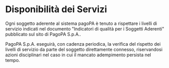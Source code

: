 Disponibilità dei Servizi
=========================

Ogni soggetto aderente al sistema pagoPA è tenuto a rispettare i livelli di servizio indicati nel documento "Indicatori di qualità per i Soggetti Aderenti" pubblicato sul sito di PagoPA S.p.A..

PagoPA S.p.A. eseguirà, con cadenza periodica, la verifica del rispetto dei livelli di servizio da parte del soggetto direttamente connesso, riservandosi azioni disciplinari nel caso in cui il mancato adempimento persista nel tempo.
